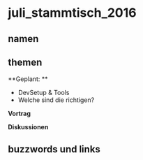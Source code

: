 # juli_stammtisch_2016

## namen


## themen

  **Geplant: **
  - DevSetup & Tools
  - Welche <tags> sind die richtigen?

 **Vortrag** 
 
 
 **Diskussionen**
 

## buzzwords und links